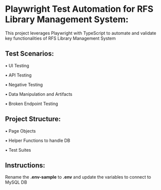# Playwright Test Automation for RFS Library Management System:

This project leverages Playwright with TypeScript to automate and validate key functionalities of RFS Library Management System

## Test Scenarios:

•	UI Testing 

•	API Testing

•	Negative Testing

•	Data Manipulation and Artifacts

•	Broken Endpoint Testing

## Project Structure:

•	Page Objects

•	Helper Functions to handle DB

•	Test Suites


## Instructions:

Rename the **.env-sample** to **.env** and update the variables to connect to MySQL DB
